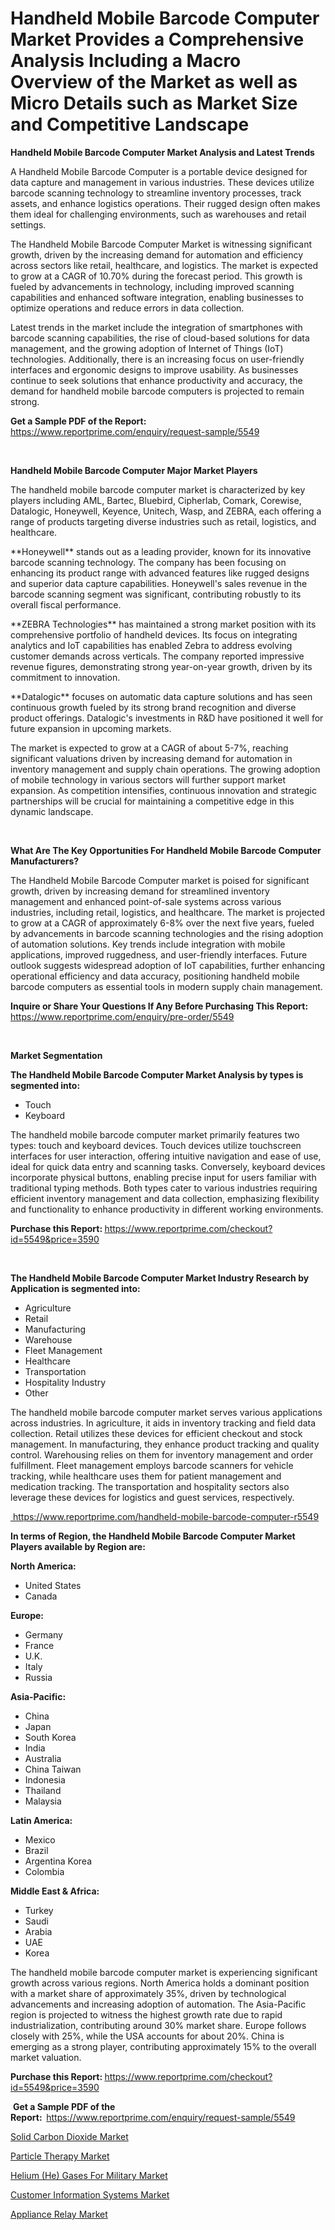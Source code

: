 <p><h1>Handheld Mobile Barcode Computer Market Provides a Comprehensive Analysis Including a Macro Overview of the Market as well as Micro Details such as Market Size and Competitive Landscape</h1></p><p><strong>Handheld Mobile Barcode Computer Market Analysis and Latest Trends</strong></p>
<p><p>A Handheld Mobile Barcode Computer is a portable device designed for data capture and management in various industries. These devices utilize barcode scanning technology to streamline inventory processes, track assets, and enhance logistics operations. Their rugged design often makes them ideal for challenging environments, such as warehouses and retail settings.</p><p>The Handheld Mobile Barcode Computer Market is witnessing significant growth, driven by the increasing demand for automation and efficiency across sectors like retail, healthcare, and logistics. The market is expected to grow at a CAGR of 10.70% during the forecast period. This growth is fueled by advancements in technology, including improved scanning capabilities and enhanced software integration, enabling businesses to optimize operations and reduce errors in data collection.</p><p>Latest trends in the market include the integration of smartphones with barcode scanning capabilities, the rise of cloud-based solutions for data management, and the growing adoption of Internet of Things (IoT) technologies. Additionally, there is an increasing focus on user-friendly interfaces and ergonomic designs to improve usability. As businesses continue to seek solutions that enhance productivity and accuracy, the demand for handheld mobile barcode computers is projected to remain strong.</p></p>
<p><strong>Get a Sample PDF of the Report:&nbsp;</strong> <a href="https://www.reportprime.com/enquiry/request-sample/5549">https://www.reportprime.com/enquiry/request-sample/5549</a></p>
<p>&nbsp;</p>
<p><strong>Handheld Mobile Barcode Computer Major Market Players</strong></p>
<p><p>The handheld mobile barcode computer market is characterized by key players including AML, Bartec, Bluebird, Cipherlab, Comark, Corewise, Datalogic, Honeywell, Keyence, Unitech, Wasp, and ZEBRA, each offering a range of products targeting diverse industries such as retail, logistics, and healthcare.</p><p>**Honeywell** stands out as a leading provider, known for its innovative barcode scanning technology. The company has been focusing on enhancing its product range with advanced features like rugged designs and superior data capture capabilities. Honeywell's sales revenue in the barcode scanning segment was significant, contributing robustly to its overall fiscal performance.</p><p>**ZEBRA Technologies** has maintained a strong market position with its comprehensive portfolio of handheld devices. Its focus on integrating analytics and IoT capabilities has enabled Zebra to address evolving customer demands across verticals. The company reported impressive revenue figures, demonstrating strong year-on-year growth, driven by its commitment to innovation.</p><p>**Datalogic** focuses on automatic data capture solutions and has seen continuous growth fueled by its strong brand recognition and diverse product offerings. Datalogic's investments in R&D have positioned it well for future expansion in upcoming markets.</p><p>The market is expected to grow at a CAGR of about 5-7%, reaching significant valuations driven by increasing demand for automation in inventory management and supply chain operations. The growing adoption of mobile technology in various sectors will further support market expansion. As competition intensifies, continuous innovation and strategic partnerships will be crucial for maintaining a competitive edge in this dynamic landscape.</p></p>
<p>&nbsp;</p>
<p><strong>What Are The Key Opportunities For Handheld Mobile Barcode Computer Manufacturers?</strong></p>
<p><p>The Handheld Mobile Barcode Computer market is poised for significant growth, driven by increasing demand for streamlined inventory management and enhanced point-of-sale systems across various industries, including retail, logistics, and healthcare. The market is projected to grow at a CAGR of approximately 6-8% over the next five years, fueled by advancements in barcode scanning technologies and the rising adoption of automation solutions. Key trends include integration with mobile applications, improved ruggedness, and user-friendly interfaces. Future outlook suggests widespread adoption of IoT capabilities, further enhancing operational efficiency and data accuracy, positioning handheld mobile barcode computers as essential tools in modern supply chain management.</p></p>
<p><strong>Inquire or Share Your Questions If Any Before Purchasing This Report:</strong> <a href="https://www.reportprime.com/enquiry/pre-order/5549">https://www.reportprime.com/enquiry/pre-order/5549</a></p>
<p>&nbsp;</p>
<p><strong>Market Segmentation</strong></p>
<p><strong>The Handheld Mobile Barcode Computer Market Analysis by types is segmented into:</strong></p>
<p><ul><li>Touch</li><li>Keyboard</li></ul></p>
<p><p>The handheld mobile barcode computer market primarily features two types: touch and keyboard devices. Touch devices utilize touchscreen interfaces for user interaction, offering intuitive navigation and ease of use, ideal for quick data entry and scanning tasks. Conversely, keyboard devices incorporate physical buttons, enabling precise input for users familiar with traditional typing methods. Both types cater to various industries requiring efficient inventory management and data collection, emphasizing flexibility and functionality to enhance productivity in different working environments.</p></p>
<p><strong>Purchase this Report:&nbsp;</strong><a href="https://www.reportprime.com/checkout?id=5549&price=3590">https://www.reportprime.com/checkout?id=5549&price=3590</a></p>
<p>&nbsp;</p>
<p><strong>The Handheld Mobile Barcode Computer Market Industry Research by Application is segmented into:</strong></p>
<p><ul><li>Agriculture</li><li>Retail</li><li>Manufacturing</li><li>Warehouse</li><li>Fleet Management</li><li>Healthcare</li><li>Transportation</li><li>Hospitality Industry</li><li>Other</li></ul></p>
<p><p>The handheld mobile barcode computer market serves various applications across industries. In agriculture, it aids in inventory tracking and field data collection. Retail utilizes these devices for efficient checkout and stock management. In manufacturing, they enhance product tracking and quality control. Warehousing relies on them for inventory management and order fulfillment. Fleet management employs barcode scanners for vehicle tracking, while healthcare uses them for patient management and medication tracking. The transportation and hospitality sectors also leverage these devices for logistics and guest services, respectively.</p></p>
<p><a href="https://www.reportprime.com/handheld-mobile-barcode-computer-r5549">&nbsp;https://www.reportprime.com/handheld-mobile-barcode-computer-r5549</a></p>
<p><strong>In terms of Region, the Handheld Mobile Barcode Computer Market Players available by Region are:</strong></p>
<p>
    <p> <strong> North America: </strong>
        <ul>
            <li>United States</li>
            <li>Canada</li>
        </ul>
        </p> 
    <p> <strong> Europe: </strong>
        <ul>
            <li>Germany</li>
            <li>France</li>
            <li>U.K.</li>
            <li>Italy</li>
            <li>Russia</li>
        </ul>
        </p> 
    <p> <strong> Asia-Pacific: </strong>
        <ul>
            <li>China</li>
            <li>Japan</li>
            <li>South Korea</li>
            <li>India</li>
            <li>Australia</li>
            <li>China Taiwan</li>
            <li>Indonesia</li>
            <li>Thailand</li>
            <li>Malaysia</li>
        </ul>
        </p> 
    <p> <strong> Latin America: </strong>
        <ul>
            <li>Mexico</li>
            <li>Brazil</li>
            <li>Argentina Korea</li>
            <li>Colombia</li>
        </ul>
        </p> 
    <p> <strong> Middle East & Africa: </strong>
        <ul>
            <li>Turkey</li>
            <li>Saudi</li>
            <li>Arabia</li>
            <li>UAE</li>
            <li>Korea</li>
        </ul>
    </p>
    </p>
<p><p>The handheld mobile barcode computer market is experiencing significant growth across various regions. North America holds a dominant position with a market share of approximately 35%, driven by technological advancements and increasing adoption of automation. The Asia-Pacific region is projected to witness the highest growth rate due to rapid industrialization, contributing around 30% market share. Europe follows closely with 25%, while the USA accounts for about 20%. China is emerging as a strong player, contributing approximately 15% to the overall market valuation.</p></p>
<p><strong>Purchase this Report: </strong><a href="https://www.reportprime.com/checkout?id=5549&price=3590">https://www.reportprime.com/checkout?id=5549&price=3590</a></p>
<p>&nbsp;<strong>Get a Sample PDF of the Report:&nbsp;&nbsp;</strong><a href="https://www.reportprime.com/enquiry/request-sample/5549">https://www.reportprime.com/enquiry/request-sample/5549</a></p>
<p><strong></strong></p>
<p><p><a href="https://issuu.com/reportprime-2/docs/solid-carbon-dioxide-market-size-20_57970fad883ac6">Solid Carbon Dioxide Market</a></p><p><a href="https://www.linkedin.com/pulse/particle-therapy-industry-sector-market-dynamics-future-scenarios-4owjf?trackingId=d97jh5OxSGm4V2QU6QmsGQ%3D%3D">Particle Therapy Market</a></p><p><a href="https://issuu.com/reportprime-2/docs/helium-he-gases-for-military-market_503e4cdbcc79a5">Helium (He) Gases For Military Market</a></p><p><a href="https://www.linkedin.com/pulse/global-customer-information-systems-market-size-expected-experience-mmwmf?trackingId=OgxLd%2BsDQuiJ18P%2Ftoj3bQ%3D%3D">Customer Information Systems Market</a></p><p><a href="https://github.com/AlisaRowe24/Market-Research-Report-List-1/blob/main/appliance-relay-market.md">Appliance Relay Market</a></p></p>